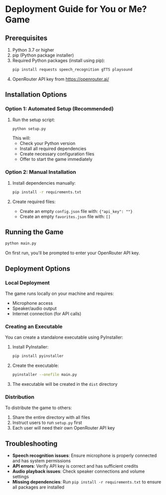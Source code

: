 # Deployment Guide for You or Me? Game

## Prerequisites

1. Python 3.7 or higher
2. pip (Python package installer)
3. Required Python packages (install using pip):
   ```bash
   pip install requests speech_recognition gTTS playsound
   ```
4. OpenRouter API key from https://openrouter.ai/

## Installation Options

### Option 1: Automated Setup (Recommended)

1. Run the setup script:
   ```bash
   python setup.py
   ```
   This will:
   - Check your Python version
   - Install all required dependencies
   - Create necessary configuration files
   - Offer to start the game immediately

### Option 2: Manual Installation

1. Install dependencies manually:
   ```bash
   pip install -r requirements.txt
   ```

2. Create required files:
   - Create an empty `config.json` file with: `{"api_key": ""}`
   - Create an empty `favorites.json` file with: `[]`

## Running the Game

```bash
python main.py
```

On first run, you'll be prompted to enter your OpenRouter API key.

## Deployment Options

### Local Deployment

The game runs locally on your machine and requires:
- Microphone access
- Speaker/audio output
- Internet connection (for API calls)

### Creating an Executable

You can create a standalone executable using PyInstaller:

1. Install PyInstaller:
   ```bash
   pip install pyinstaller
   ```

2. Create the executable:
   ```bash
   pyinstaller --onefile main.py
   ```

3. The executable will be created in the `dist` directory

### Distribution

To distribute the game to others:

1. Share the entire directory with all files
2. Instruct users to run `setup.py` first
3. Each user will need their own OpenRouter API key

## Troubleshooting

- **Speech recognition issues**: Ensure microphone is properly connected and has system permissions
- **API errors**: Verify API key is correct and has sufficient credits
- **Audio playback issues**: Check speaker connections and volume settings
- **Missing dependencies**: Run `pip install -r requirements.txt` to ensure all packages are installed